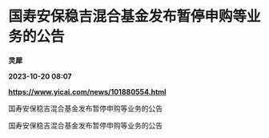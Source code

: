 # 国寿安保稳吉混合基金发布暂停申购等业务的公告
**灵犀**

**2023-10-20 08:07**

**https://www.yicai.com/news/101880554.html**

国寿安保稳吉混合基金发布暂停申购等业务的公告

国寿安保稳吉混合基金发布暂停申购等业务的公告